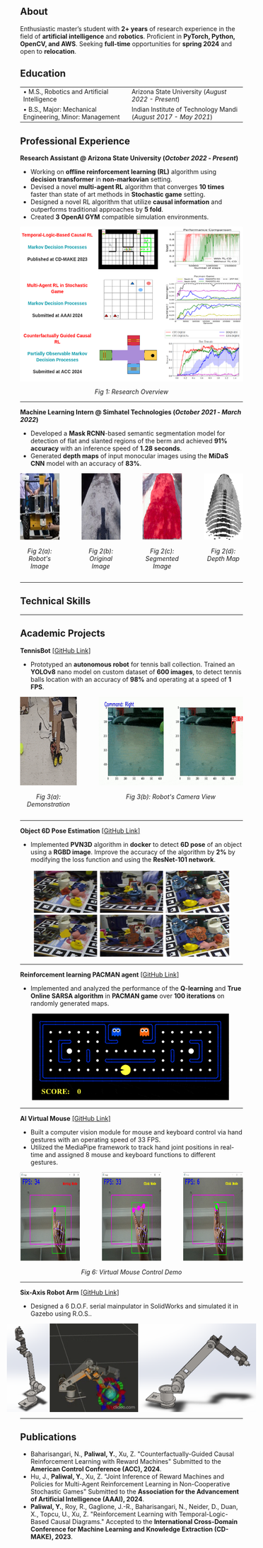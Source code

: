 ## About
Enthusiastic master’s student with **2+ years** of research experience in the field of **artificial intelligence** and **robotics**. Proficient in **PyTorch, Python, OpenCV, and AWS**. Seeking **full-time** opportunities for **spring 2024** and open to **relocation**.

## Education
<table>
  <tr>
    <td>&#8226; M.S., Robotics and Artificial Intelligence</td>
    <td>Arizona State University (<em>August 2022 - Present</em>)</td>
  </tr>
  <tr>
    <td>&#8226; B.S., Major: Mechanical Engineering, Minor: Management</td>
    <td>Indian Institute of Technology Mandi (<em>August 2017 - May 2021</em>)</td>
  </tr>
</table>

## Professional Experience
**Research Assistant @ Arizona State University (_October 2022_ - _Present_)**
- Working on **offline reinforcement learning (RL)** algorithm using **decision transformer** in **non-markovian** setting.
- Devised a novel **multi-agent RL** algorithm that converges **10 times** faster than state of art methods in **Stochastic game** setting.
- Designed a novel RL algorithm that utilize **causal information** and outperforms traditional approaches by **5 fold**.
- Created **3 OpenAI GYM** compatible simulation environments.

<div style="display: flex; justify-content: center;">
  <img src="/assets/img/research_hori.png" alt="Research Overview" width="550" height="350">
</div>
<p style="text-align: center;"><em>Fig 1: Research Overview</em></p>

* * *

**Machine Learning Intern @ Simhatel Technologies (_October 2021_ - _March 2022_)**
- Developed a **Mask RCNN**-based semantic segmentation model for detection of flat and slanted regions of the berm and achieved **91% accuracy** with an inference speed of **1.28 seconds**.
- Generated **depth maps** of input monocular images using the **MiDaS CNN** model with an accuracy of **83%**.

<div style="display: flex; justify-content: center;">
  <div style="text-align: center; margin-right: 50px;">
    <img src="/assets/img/intern_robot_image.png" alt="" width="150" height="150">
    <p><em>Fig 2(a): Robot's<br>Image</em></p>
  </div>
  <div style="text-align: center; margin-right: 50px;">
    <img src="/assets/img/intern_base.png" alt="" width="150" height="150">
    <p><em>Fig 2(b): Original<br>Image</em></p>
  </div>
  <div style="text-align: center; margin-right: 50px;">
    <img src="/assets/img/intern_segmented.png" alt="" width="150" height="150">
    <p><em>Fig 2(c): Segmented<br>Image</em></p>
  </div>
  <div style="text-align: center;">
    <img src="/assets/img/intern_depth.png" alt="" width="150" height="150">
    <p><em>Fig 2(d): Depth Map</em></p>
  </div>
</div>



* * *
## Technical Skills

* * *

## Academic Projects
**TennisBot** [[GitHub Link]](https://github.com/YashPaliwal19/TennisBot)
- Prototyped an **autonomous robot** for tennis ball collection. Trained an **YOLOv8** nano model on custom dataset of **600 images**, to detect tennis balls location with an accuracy of **98%** and operating at a speed of **1 FPS**.
<div style="display: flex; justify-content: center;">
  <div style="text-align: center; margin-right: 50px;">
    <img src="/movies/robot_view.gif" alt="Demonstration" width="150" height="200">
    <p><em>Fig 3(a): Demonstration</em></p>
  </div>
  <div style="text-align: center;">
    <img src="/movies/robot_camera_view.gif" alt="Robot Camera View" width="400" height="200">
    <p><em>Fig 3(b): Robot's Camera View</em></p>
  </div>
</div>


* * *

**Object 6D Pose Estimation** [[GitHub Link]](https://github.com/YashPaliwal19/TennisBot)
- Implemented **PVN3D** algorithm in **docker** to detect **6D pose** of an object using a **RGBD image**. Improve the accuracy of the algorithm by **2%** by modifying the loss function and using the **ResNet-101 network**.

<div style="display: flex; justify-content: center;">
  <img src="/assets/img/pose_estimation.png" alt="" width="450" height="200">
</div>

* * *

**Reinforcement learning PACMAN agent** [[GitHub Link]](https://github.com/hssahdev/AI_Team_Project)
- Implemented and analyzed the performance of the **Q-learning** and **True Online SARSA algorithm** in **PACMAN game** over **100 iterations** on randomly generated maps.

<div style="display: flex; justify-content: center;">
  <img src="/movies/pacman_gif.gif" alt="Robot View" width="450" height="200">
</div>

* * *

**AI Virtual Mouse** [[GitHub Link]](https://github.com/YashPaliwal19/AI-Virtual_mouse)
- Built a computer vision module for mouse and keyboard control via hand gestures with an operating speed of 33 FPS.
- Utilized the MediaPipe framework to track hand joint positions in real-time and assigned 8 mouse and keyboard functions to different gestures.

<div style="display: flex; justify-content: center;">
  <div style="text-align: center; margin-right: 50px;">
    <img src="/assets/img/moving_mode.png" alt="" width="200" height="200">
  </div>
  <div style="text-align: center; margin-right: 50px;">
    <img src="/assets/img/click_mode1.png" alt="" width="200" height="200">
  </div>
  <div style="text-align: center;">
    <img src="/assets/img/click_mode2.png" alt="" width="200" height="200">
  </div>
</div>
<p style="text-align: center;"><em>Fig 6: Virtual Mouse Control Demo</em></p>


* * *

**Six-Axis Robot Arm** [[GitHub Link]](https://github.com/YashPaliwal19/TennisBot)
- Designed a 6 D.O.F. serial mainpulator in SolidWorks and simulated it in Gazebo using R.O.S..

<div style="display: flex; justify-content: center;">
  <img src="/assets/img/mani1.png" alt="" width="200" height="200">
  <img src="/movies/robot_arm.gif" alt="" width="200" height="200">
  <img src="/assets/img/mani2.png" alt="" width="300" height="200">
</div>

* * *

## Publications
- Baharisangari, N., **Paliwal, Y.**, Xu, Z. "Counterfactually-Guided Causal Reinforcement Learning with Reward Machines" Submitted to the **American Control Conference (ACC), 2024**.
- Hu, J., **Paliwal, Y.**, Xu, Z. "Joint Inference of Reward Machines and Policies for Multi-Agent Reinforcement Learning in Non-Cooperative Stochastic Games" Submitted to the **Association for the Advancement of Artificial Intelligence (AAAI), 2024**.
- **Paliwal, Y.**, Roy, R., Gaglione, J.-R., Baharisangari, N., Neider, D., Duan, X., Topcu, U., Xu, Z. "Reinforcement Learning with Temporal-Logic-Based Causal Diagrams." Accepted to the **International Cross-Domain Conference for Machine Learning and Knowledge Extraction (CD-MAKE), 2023**.




